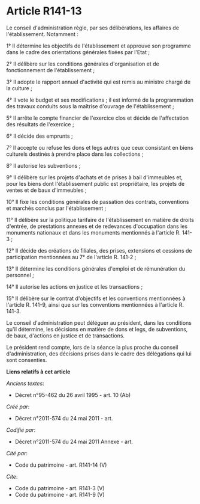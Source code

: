 # Article R141-13

Le conseil d'administration règle, par ses délibérations, les affaires de l'établissement. Notamment :

1° Il détermine les objectifs de l'établissement et approuve son programme dans le cadre des orientations générales fixées
par l'Etat ;

2° Il délibère sur les conditions générales d'organisation et de fonctionnement de l'établissement ;

3° Il adopte le rapport annuel d'activité qui est remis au ministre chargé de la culture ;

4° Il vote le budget et ses modifications ; il est informé de la programmation des travaux conduits sous la maîtrise
d'ouvrage de l'établissement ;

5° Il arrête le compte financier de l'exercice clos et décide de l'affectation des résultats de l'exercice ;

6° Il décide des emprunts ;

7° Il accepte ou refuse les dons et legs autres que ceux consistant en biens culturels destinés à prendre place dans les
collections ;

8° Il autorise les subventions ;

9° Il délibère sur les projets d'achats et de prises à bail d'immeubles et, pour les biens dont l'établissement public est
propriétaire, les projets de ventes et de baux d'immeubles ;

10° Il fixe les conditions générales de passation des contrats, conventions et marchés conclus par l'établissement ;

11° Il délibère sur la politique tarifaire de l'établissement en matière de droits d'entrée, de prestations annexes et de
redevances d'occupation dans les monuments nationaux et dans les monuments mentionnés à l'article R. 141-3 ;

12° Il décide des créations de filiales, des prises, extensions et cessions de participation mentionnées au 7° de l'article
R. 141-2 ;

13° Il détermine les conditions générales d'emploi et de rémunération du personnel ;

14° Il autorise les actions en justice et les transactions ;

15° Il délibère sur le contrat d'objectifs et les conventions mentionnées à l'article R. 141-9, ainsi que sur les conventions
mentionnées à l'article R. 141-3.

Le conseil d'administration peut déléguer au président, dans les conditions qu'il détermine, les décisions en matière de dons
et legs, de subventions, de baux, d'actions en justice et de transactions.

Le président rend compte, lors de la séance la plus proche du conseil d'administration, des décisions prises dans le cadre
des délégations qui lui sont consenties.

**Liens relatifs à cet article**

_Anciens textes_:

  - Décret n°95-462 du 26 avril 1995 - art. 10 (Ab)

_Créé par_:

  - Décret n°2011-574 du 24 mai 2011  - art.

_Codifié par_:

  - Décret n°2011-574 du 24 mai 2011 Annexe - art.

_Cité par_:

  - Code du patrimoine - art. R141-14 (V)

_Cite_:

  - Code du patrimoine - art. R141-3 (V)
  - Code du patrimoine - art. R141-9 (V)
